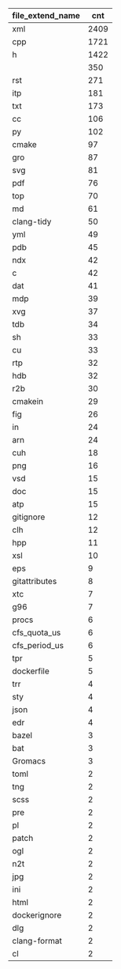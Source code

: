 | file_extend_name | cnt  |
|------------------|------|
| xml              | 2409 |
| cpp              | 1721 |
| h                | 1422 |
|                  | 350  |
| rst              | 271  |
| itp              | 181  |
| txt              | 173  |
| cc               | 106  |
| py               | 102  |
| cmake            | 97   |
| gro              | 87   |
| svg              | 81   |
| pdf              | 76   |
| top              | 70   |
| md               | 61   |
| clang-tidy       | 50   |
| yml              | 49   |
| pdb              | 45   |
| ndx              | 42   |
| c                | 42   |
| dat              | 41   |
| mdp              | 39   |
| xvg              | 37   |
| tdb              | 34   |
| sh               | 33   |
| cu               | 33   |
| rtp              | 32   |
| hdb              | 32   |
| r2b              | 30   |
| cmakein          | 29   |
| fig              | 26   |
| in               | 24   |
| arn              | 24   |
| cuh              | 18   |
| png              | 16   |
| vsd              | 15   |
| doc              | 15   |
| atp              | 15   |
| gitignore        | 12   |
| clh              | 12   |
| hpp              | 11   |
| xsl              | 10   |
| eps              | 9    |
| gitattributes    | 8    |
| xtc              | 7    |
| g96              | 7    |
| procs            | 6    |
| cfs_quota_us     | 6    |
| cfs_period_us    | 6    |
| tpr              | 5    |
| dockerfile       | 5    |
| trr              | 4    |
| sty              | 4    |
| json             | 4    |
| edr              | 4    |
| bazel            | 3    |
| bat              | 3    |
| Gromacs          | 3    |
| toml             | 2    |
| tng              | 2    |
| scss             | 2    |
| pre              | 2    |
| pl               | 2    |
| patch            | 2    |
| ogl              | 2    |
| n2t              | 2    |
| jpg              | 2    |
| ini              | 2    |
| html             | 2    |
| dockerignore     | 2    |
| dlg              | 2    |
| clang-format     | 2    |
| cl               | 2    |
